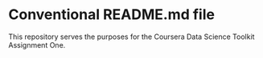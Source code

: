 # Conventional README.md file

This repository serves the purposes for the Coursera Data Science Toolkit Assignment One.